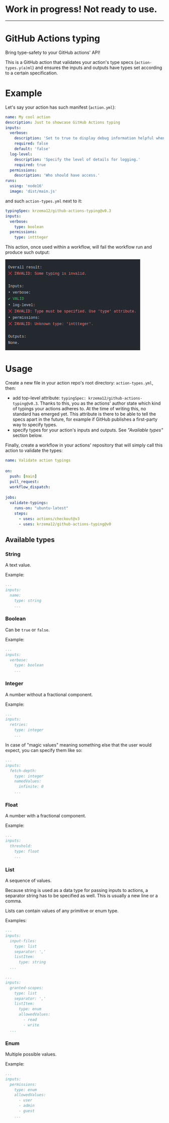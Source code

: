 # Work in progress! Not ready to use.

---

# GitHub Actions typing

Bring type-safety to your GitHub actions' API!

This is a GitHub action that validates your action's type specs (`action-types.y(a)ml`) and ensures the inputs and
outputs have types set according to a certain specification.

# Example

Let's say your action has such manifest (`action.yml`):

```yaml
name: My cool action
description: Just to showcase GitHub Actions typing
inputs:
  verbose:
    description: 'Set to true to display debug information helpful when troubleshooting issues with this action.'
    required: false
    default: 'false'
  log-level:
    description: 'Specify the level of details for logging.'
    required: true
  permissions:
    description: 'Who should have access.'
runs:
  using: 'node16'
  image: 'dist/main.js'
```

and such `action-types.yml` next to it:

```yaml
typingSpec: krzema12/github-actions-typing@v0.3
inputs:
  verbose:
    type: boolean
  permissions:
    type: inttteger
```

This action, once used within a workflow, will fail the workflow run and produce such output:

![Example output](docs/ExampleOutput.png)

# Usage

Create a new file in your action repo's root directory: `action-types.yml`, then:

- add top-level attribute: `typingSpec: krzema12/github-actions-typing@v0.3`. Thanks to this, you as the actions' author
  state which kind of typings your actions adheres to. At the time of writing this, no standard has emerged yet. This
  attribute is there to be able to tell the specs apart in the future, for example if GitHub publishes a first-party way
  to specify types.
- specify types for your action's inputs and outputs. See _"Available types"_ section below.

Finally, create a workflow in your actions' repository that will simply call this action to validate the types:

```yaml
name: Validate action typings

on:
  push: [main]
  pull_request:
  workflow_dispatch:

jobs:
  validate-typings:
    runs-on: "ubuntu-latest"
    steps:
      - uses: actions/checkout@v3
      - uses: krzema12/github-actions-typing@v0
```

## Available types

### String

A text value.

Example:

```yaml
...
inputs:
  name:
    type: string
    ...
```

### Boolean

Can be `true` or `false`.

Example:

```yaml
...
inputs:
  verbose:
    type: boolean
    ...
```

### Integer

A number without a fractional component.

Example:

```yaml
...
inputs:
  retries:
    type: integer
    ...
```

In case of "magic values" meaning something else that the user would expect, you can specify them like so:

```yaml
...
inputs:
  fetch-depth:
    type: integer
    namedValues:
      infinite: 0
    ...
```

### Float

A number with a fractional component.

Example:

```yaml
...
inputs:
  threshold:
    type: float
    ...
```

### List

A sequence of values.

Because string is used as a data type for passing inputs to actions, a separator string has to be
specified as well. This is usually a new line or a comma.

Lists can contain values of any primitive or enum type.

Examples:

```yaml
...
inputs:
  input-files:
    type: list
    separator: ','
    listItem:
      type: string
  ...
```

```yaml
...
inputs:
  granted-scopes:
    type: list
    separator: ','
    listItem:
      type: enum
      allowedValues:
        - read
        - write
  ...
```

### Enum

Multiple possible values.

Example:
```yaml
...
inputs:
  permissions:
    type: enum
    allowedValues:
      - user
      - admin
      - guest
    ...
```
